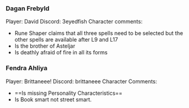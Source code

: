 ### Dagan Frebyld
Player: David
Discord: 3eyedfish
Character comments:
- Rune Shaper claims that all three spells need to be selected but the other spells are available after L9 and L17
- Is the brother of Asteljar
- Is deathly afraid of fire in all its forms
### Fendra Ahliya
Player: Brittaneee!
Discord: brittaneee
Character Comments:
- ==Is missing Personality Characteristics==
- Is Book smart not street smart.